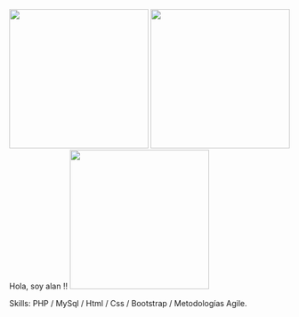 <img src="https://user-images.githubusercontent.com/69437600/129463181-a4569ebf-cdfd-4fd3-8f7e-e98053b3bda5.jpg"  height="250">
<img src="https://user-images.githubusercontent.com/69437600/129463183-1ee21578-d255-45db-a22e-9a85865a5145.jpg"  height="250">
                                                  Hola, soy alan !!
<img src="https://user-images.githubusercontent.com/69437600/129463109-8b44ad56-ee69-4cb6-9c94-bd1a1e4fa8ab.jpg" height="250">


Skills: PHP / MySql / Html / Css / Bootstrap / Metodologías Agile.
